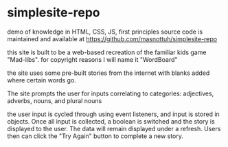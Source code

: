 # simplesite-repo
demo of knowledge in HTML, CSS, JS, first principles
source code is maintained and available at https://github.com/masnottuh/simplesite-repo

this site is built to be a web-based recreation of the familiar kids game "Mad-libs". for copyright reasons I will name it "WordBoard"

the site uses some pre-built stories from the internet with blanks added where certain words go.

The site prompts the user for inputs correlating to categories:
adjectives, adverbs, nouns, and plural nouns

the user input is cycled through using event listeners, and input is stored in objects. Once all input is collected, a boolean is switched and the story is displayed to the user. The data will remain displayed under a refresh. Users then can click the "Try Again" button to complete a new story.






